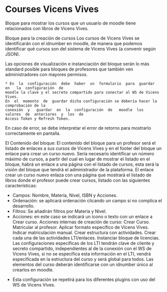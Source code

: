 Courses Vicens Vives
====================

Bloque para mostrar los cursos que un usuario de moodle tiene relacionados con libros de Vicens Vives.

Bloque para la creación de cursos
Los  cursos  de  Vicens  Vives  se  identificarán  con  el  idnumber  en  moodle,  de  manera  que
podemos identificar qué cursos son del sistema de Vicens Vives (a convenir según JSON).

Las  opciones  de  visualización  e instanciación  del  bloque  serán  lo más standard posible para
bloques de profesores que también ven administradores con mayores permisos.

    * En  la  configuración  debe  haber  un  formulario  para  guardar  en   la  configuración  de
    moodle la clave y el secreto compartido para conectar al WS de Vicens Vives.
    En  el  momento  de  guardar dicha configuración se debería hacer la comprobación de la
    conexión  y   guardar  en  la  configuración  de   moodle  los  valores  de  anteriores  y  los  de
    Access Token y Refresh Token.

En  caso  de  error, se  debe  interpretar  el  error  de  retorno para mostrarlo correctamente
en pantalla.

El Contenido del bloque:
El  contenido  del  bloque  para  un  profesor  será  el  listado  de  enlaces  a  sus  cursos  de  Vicens
Vives  y  en  el   footer  del  bloque  un  enlace  para  crear  un  curso  nuevo.  Sería  necesario
identificar  un  número  máximo de  cursos,  a  partir  del  cual  en  lugar  de  mostrar  el  listado  en  el
bloque,  habrá un enlace a una página con el listado de cursos, esta será la visión del bloque que
tendrá el administrador de la plataforma.
El  enlace  crear  un curso nuevo enlaza con una página que mostrará el listado de libros donde
el profesor puede crear cursos, listado con las siguientes características:
 - Campos: Nombre, Materia, Nivel, ISBN y Acciones.
 - Ordenación: se aplicará ordenación clicando un campo si no complica el desarrollo.
 - Filtros: Se añadirán filtros por Materia y Nivel.
 - Acciones: en este caso se indicará un icono o texto con un enlace a Crear curso.
Acciones internas de creación de curso:
    Crear Curso.
    Matricular al profesor.
    Aplicar formato específico de Vicens Vives.
    Indicar matriculación manual.
    Crear estructura con actividades.
        Crear cada una de las actividades LTI/enlaces.
    Instanciar bloque de licencias.
Las  configuraciones  específicas  de  los  LTI  tendrán  clave  de  cliente  y  secreto  compartido,
independientes  al  de  la  conexión  con  el  WS  de   Vicens  Vives,  si  no  se  especifica  esta
información en el LTI, vendrá especificada en la estructura del curso y será global para todos.
Las elementos del curso deberán identificarse con un idnumber único al crearlos en moodle.

* Esta configuración se repetirá para los diferentes plugins con uso del WS de Vicens Vives.

